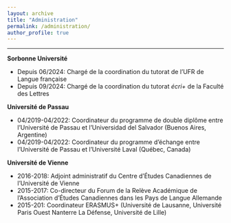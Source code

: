 ```yaml
---
layout: archive
title: "Administration"
permalink: /administration/
author_profile: true
---
```


---
**Sorbonne Université**
* Depuis 06/2024:	Chargé de la coordination du tutorat de l’UFR de Langue française
* Depuis 09/2024: Chargé de la coordination du tutorat <i>écri+</i> de la Faculté des Lettres

**Université de Passau**
* 04/2019-04/2022:	Coordinateur du programme de double diplôme entre l’Université de Passau et l’Universidad del Salvador (Buenos Aires, Argentine)
* 04/2019-04/2022:	Coordinateur du programme d’échange entre l’Université de Passau et l’Université Laval (Québec, Canada)

**Université de Vienne**
* 2016-2018:	Adjoint administratif du Centre d’Études Canadiennes de l’Université de Vienne
* 2015-2017:	Co-directeur du Forum de la Relève Académique de l’Association d’Études Canadiennes dans les Pays de Langue Allemande
* 2015-201:	Coordinateur ERASMUS+ (Université de Lausanne, Université Paris Ouest Nanterre La Défense, Université de Lille)
